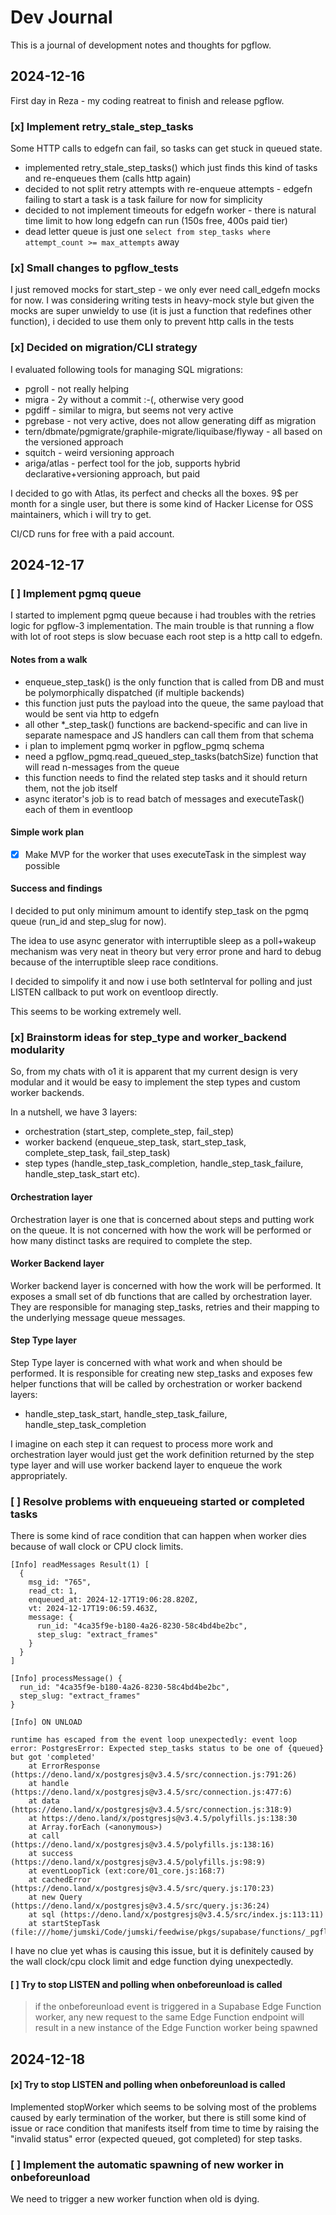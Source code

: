 # Dev Journal

This is a journal of development notes and thoughts for pgflow.

## 2024-12-16

First day in Reza - my coding reatreat to finish and release pgflow.

### [x] Implement **retry_stale_step_tasks**

Some HTTP calls to edgefn can fail, so tasks can get stuck in queued state.

- implemented retry_stale_step_tasks() which just finds this kind of tasks and re-enqueues them (calls http again)
- decided to not split retry attempts with re-enqueue attempts - edgefn failing to start a task is a task failure for now for simplicity
- decided to not implement timeouts for edgefn worker - there is natural time limit to how long edgefn can run (150s free, 400s paid tier)
- dead letter queue is just one `select from step_tasks where attempt_count >= max_attempts` away

### [x] Small changes to pgflow_tests

I just removed mocks for start_step - we only ever need call_edgefn mocks for now.
I was considering writing tests in heavy-mock style but given the mocks are super
unwieldy to use (it is just a function that redefines other function),
i decided to use them only to prevent http calls in the tests

### [x] Decided on migration/CLI strategy

I evaluated following tools for managing SQL migrations:

- pgroll - not really helping
- migra - 2y without a commit :-(, otherwise very good
- pgdiff - similar to migra, but seems not very active
- pgrebase - not very active, does not allow generating diff as migration
- tern/dbmate/pgmigrate/graphile-migrate/liquibase/flyway - all based on the versioned approach
- squitch - weird versioning approach
- ariga/atlas - perfect tool for the job, supports hybrid declarative+versioning approach, but paid

I decided to go with Atlas, its perfect and checks all the boxes.
9$ per month for a single user, but there is some kind of Hacker License for OSS maintainers,
which i will try to get.

CI/CD runs for free with a paid account.

## 2024-12-17

### [ ] Implement **pgmq** queue

I started to implement pgmq queue because i had troubles with the retries logic for pgflow-3 implementation.
The main trouble is that running a flow with lot of root steps is slow becuase each root step is a http call to edgefn.

#### Notes from a walk

- enqueue_step_task() is the only function that is called from DB and must be polymorphically dispatched (if multiple backends)
- this function just puts the payload into the queue, the same payload that would be sent via http to edgefn
- all other \*\_step_task() functions are backend-specific and can live in separate namespace and JS handlers can call them from that schema
- i plan to implement pgmq worker in pgflow_pgmq schema
- need a pgflow_pgmq.read_queued_step_tasks(batchSize) function that will read n-messages from the queue
- this function needs to find the related step tasks and it should return them, not the job itself
- async iterator's job is to read batch of messages and executeTask() each of them in eventloop

#### Simple work plan

- [x] Make MVP for the worker that uses executeTask in the simplest way possible

#### Success and findings

I decided to put only minimum amount to identify step_task on the pgmq queue
(run_id and step_slug for now).

The idea to use async generator with interruptible sleep as a poll+wakeup mechanism
was very neat in theory but very error prone and hard to debug because of the
interruptible sleep race conditions.

I decided to simpolify it and now i use both setInterval for polling
and just LISTEN callback to put work on eventloop directly.

This seems to be working extremely well.

### [x] Brainstorm ideas for step_type and worker_backend modularity

So, from my chats with o1 it is apparent that my current design is very modular
and it would be easy to implement the step types and custom worker backends.

In a nutshell, we have 3 layers:

- orchestration (start_step, complete_step, fail_step)
- worker backend (enqueue_step_task, start_step_task, complete_step_task, fail_step_task)
- step types (handle_step_task_completion, handle_step_task_failure, handle_step_task_start etc).

#### Orchestration layer

Orchestration layer is one that is concerned about steps and putting work on the queue.
It is not concerned with how the work will be performed or how many distinct tasks
are required to complete the step.

#### Worker Backend layer

Worker backend layer is concerned with how the work will be performed.
It exposes a small set of db functions that are called by orchestration layer.
They are responsible for managing step_tasks, retries and their mapping to
the underlying message queue messages.

#### Step Type layer

Step Type layer is concerned with what work and when should be performed.
It is responsible for creating new step_tasks and exposes few helper functions
that will be called by orchestration or worker backend layers:

- handle_step_task_start, handle_step_task_failure, handle_step_task_completion

I imagine on each step it can request to process more work and orchestration
layer would just get the work definition returned by the step type layer
and will use worker backend layer to enqueue the work appropriately.

### [ ] Resolve problems with enqueueing started or completed tasks

There is some kind of race condition that can happen when worker dies because
of wall clock or CPU clock limits.

```
[Info] readMessages Result(1) [
  {
    msg_id: "765",
    read_ct: 1,
    enqueued_at: 2024-12-17T19:06:28.820Z,
    vt: 2024-12-17T19:06:59.463Z,
    message: {
      run_id: "4ca35f9e-b180-4a26-8230-58c4bd4be2bc",
      step_slug: "extract_frames"
    }
  }
]

[Info] processMessage() {
  run_id: "4ca35f9e-b180-4a26-8230-58c4bd4be2bc",
  step_slug: "extract_frames"
}

[Info] ON UNLOAD

runtime has escaped from the event loop unexpectedly: event loop error: PostgresError: Expected step_tasks status to be one of {queued} but got 'completed'
    at ErrorResponse (https://deno.land/x/postgresjs@v3.4.5/src/connection.js:791:26)
    at handle (https://deno.land/x/postgresjs@v3.4.5/src/connection.js:477:6)
    at data (https://deno.land/x/postgresjs@v3.4.5/src/connection.js:318:9)
    at https://deno.land/x/postgresjs@v3.4.5/polyfills.js:138:30
    at Array.forEach (<anonymous>)
    at call (https://deno.land/x/postgresjs@v3.4.5/polyfills.js:138:16)
    at success (https://deno.land/x/postgresjs@v3.4.5/polyfills.js:98:9)
    at eventLoopTick (ext:core/01_core.js:168:7)
    at cachedError (https://deno.land/x/postgresjs@v3.4.5/src/query.js:170:23)
    at new Query (https://deno.land/x/postgresjs@v3.4.5/src/query.js:36:24)
    at sql (https://deno.land/x/postgresjs@v3.4.5/src/index.js:113:11)
    at startStepTask (file:///home/jumski/Code/jumski/feedwise/pkgs/supabase/functions/_pgflow/worker/startStepTask.ts:4:28)
```

I have no clue yet whas is causing this issue, but it is definitely caused
by the wall clock/cpu clock limit and edge function dying unexpectedly.

#### [ ] Try to stop LISTEN and polling when onbeforeunload is called

> if the onbeforeunload event is triggered in a Supabase Edge Function worker, any new request to the same Edge Function endpoint will result in a new instance of the Edge Function worker being spawned

## 2024-12-18

#### [x] Try to stop LISTEN and polling when onbeforeunload is called

Implemented stopWorker which seems to be solving most of the problems caused
by early termination of the worker, but there is still some kind of issue
or race condition that manifests itself from time to time by
raising the "invalid status" error (expected queued, got completed) for step tasks.

### [ ] Implement the automatic spawning of new worker in onbeforeunload

We need to trigger a new worker function when old is dying.
